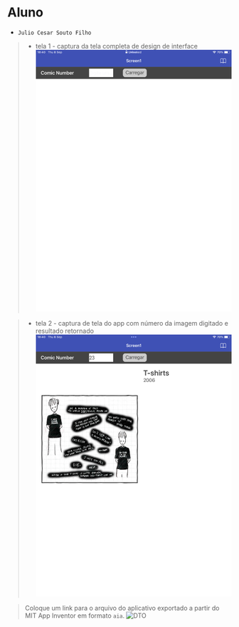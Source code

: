 
# Aluno
* `Julio Cesar Souto Filho`

> * tela 1 - captura da tela completa de design de interface
![DTO](images/001.png)

> * tela 2 - captura de tela do app com número da imagem digitado e resultado retornado
![DTO](images/002.png)

>
> Coloque um link para o arquivo do aplicativo exportado a partir do MIT App Inventor em formato `aia`.
![DTO](app/app.aia)

